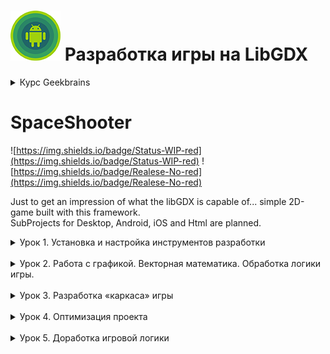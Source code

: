 # ![android_logo](https://github.com/InsaneDan/InsaneDan/blob/main/Android.png) Разработка игры на LibGDX
<details>
<summary>Курс Geekbrains</summary>

Преподаватель: Алексей Кутепов  
Дата проведения: 23.08.2021–16.09.2021
</details>

# SpaceShooter
![https://img.shields.io/badge/Status-WIP-red](https://img.shields.io/badge/Status-WIP-red) ![https://img.shields.io/badge/Realese-No-red](https://img.shields.io/badge/Realese-No-red)

Just to get an impression of what the libGDX is capable of... simple 2D-game built with this
framework.  
SubProjects for Desktop, Android, iOS and Html are planned.



<details>
<summary>Урок 1. Установка и настройка инструментов разработки</summary>

<details>
<summary>Задание к уроку </summary>

1. Установить все необходимые инструменты
2. Создать проект и убедиться что он запускается
3. Залить проект на GitHub
4. Создать новую ветку
5. Выбрать картинку для фона и отрисовать. Изменения выполнить в новой ветке
6. Сделать pull-request к ветке master
7. Сдать ДЗ в виде pull-request
</details>

**Решение**
1) Размеры экрана приложения заданы через LwjglApplicationConfiguration config.
2) настройка setColor и позиционирование:
* дефолтное изображение (badlogic.jpg) в синем цвете и прозрачное;
* TextureRegion (надпись BAD из дефолтного изображения) в исходной цветовой гамме, непрозрачное, поверх всех слоев;
* оба изображения центрированы относительно поля приложения.
</details>
 
<details>
<summary>Урок 2. Работа с графикой. Векторная математика. Обработка логики игры.</summary>

<details>
<summary>Задание к уроку </summary>

1. Изучить материал из методички и статьи: https://habr.com/post/131931/
2. Реализовать движение логотипа badlogic (можно свою картинку вставить) при нажатии клавиши мыши (touchDown) в точку нажатия на экране и остановку в данной точке.
</details>

**Решение**
- input events - ЛКМ/touchDown;
- объекты (target и follower) используют одну текстуру;
- "центровка" движения объектов и вращения (через origin);
- ротация объектов в противоположных направлениях, 1 оборот за 2 секунды;
- объект follower каждую секунду уменьшается в размере на 20% и возвращается к исходному размеру, во процессе изменения размера меняется цвет (в max и min точках - исходный цвет);
- при приближении к цели скорость уменьшается – реализовано через расчет координат.

**! TODO:** Pасcчитать через взаимодействие (сложение) векторов - положение и ускорение - не получилось.

![LibGDX_lesson2_homework](https://github.com/InsaneDan/InsaneDan/blob/main/LibGDX/SpaceShooter/LibGDX_sps2.gif)

</details>
 
<details>
<summary>Урок 3. Разработка «каркаса» игры</summary>

<details>
<summary>Задание к уроку </summary>

1. Разобраться с темой урока.
2. Адаптировать ДЗ 2 к новой архитектуре проекта. Желательно всю логику которая касается обработки логотипа по максимуму разместить в классе Logo
</details>

**Решение**
- на уроке: пересчет координатной сетки границ экрана, границ игрового мира;
- движение объекта с ускорением в том направлении, куда он нацелен, после достижения заданного максимума скорость не увеличивается;
- разворот во время движения, полный оборот на 360° выполняется за 1 секунду;
- для вращения выбирается меньший угол;
- при выравнивании угловой скорости и скорости поворота - объект может уйти в бесконечную петлю, если не сдвинуть мишень.

![LibGDX_lesson2_homework](https://github.com/InsaneDan/InsaneDan/blob/main/LibGDX/SpaceShooter/LibGDX_sps3.gif)

</details>
 
<details>
<summary>Урок 4. Оптимизация проекта</summary>

<details>
<summary>Задание к уроку </summary>

1. Реализовать спрайт корабля
2. Разрезать текстуру корабля на 2 части
3. Cделать управление кораблём с помощью тача и/или клавиатуры
4. *** Сделать ограничение движения корабля
</details>

**Решение**
- MenuScreen - добавлены пролетающие кометы и кнопки;
- класс Rnd убрал – используем com.badlogic.gdx.math.MathUtils.random (а он в свою очередь реализует java.util.Random);
- чтобы имитировать вращение элементов кнопок, поле scale в классе Rect разбито на scaleX и scaleY;
- кнопки - общий абстрактный класс ButtonTemplate наследуется от BaseButton, содержит список спрайтов элементов (ButtonElement) и "подложку". Параметры ButtonElement могут определять разное поведение спрайта. В шаблон передается атлас текстур, цвет кнопки, текст (выбор из атласа или пустой), направление вращения и масштаб.
- реализация управления – клавиатура, тачпад;
- небольшая инерционность движения – фактически игрок двигает указатель, за которым следует корабль;
- запрет выхода за пределы границ экрана;
- вынес управление кораблем в отдельный класс.

![LibGDX_lesson3_homework](https://github.com/InsaneDan/InsaneDan/blob/main/LibGDX/SpaceShooter/LibGDX_sps4.gif)

</details>
 
<details>
<summary>Урок 5. Доработка игровой логики</summary>

<details>
<summary>Задание к уроку </summary>

1. Разобраться с классами Sound(http://www.libgdx.ru/2013/10/sound-effects.html) и Music(http://www.libgdx.ru/2013/10/streaming-music.html) (можно мне вопросы задавать) и реализовать фоновую музыку и звуки выстрелов
2. Реализовать автострельбу (подсказка: таймер в update)
</details>

**Решение**
- автострельба через накопительный счетчик deltaTime в методе update (PlayerShip);
- добавлены звуки выстрелов для игрового корабля;
- добавлена фоновая музыка (в основной класс - SpaceShooter).

![LibGDX_lesson4_homework](https://github.com/InsaneDan/InsaneDan/blob/main/LibGDX/SpaceShooter/LibGDX_sps5.gif)

</details>